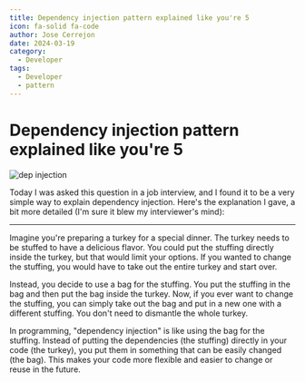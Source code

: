 ```yaml
---
title: Dependency injection pattern explained like you're 5
icon: fa-solid fa-code
author: Jose Cerrejon
date: 2024-03-19
category:
  - Developer
tags:
  - Developer
  - pattern
---
```

# Dependency injection pattern explained like you're 5

![dep injection](/images/2024/03/turkey.png "Why I choose that example for explaining dependency injection?. Generated with AI.")

Today I was asked this question in a job interview, and I found it to be a very simple way to explain dependency injection. Here's the explanation I gave, a bit more detailed (I'm sure it blew my interviewer's mind):

- - -
Imagine you're preparing a turkey for a special dinner. The turkey needs to be stuffed to have a delicious flavor. You could put the stuffing directly inside the turkey, but that would limit your options. If you wanted to change the stuffing, you would have to take out the entire turkey and start over.

Instead, you decide to use a bag for the stuffing. You put the stuffing in the bag and then put the bag inside the turkey. Now, if you ever want to change the stuffing, you can simply take out the bag and put in a new one with a different stuffing. You don't need to dismantle the whole turkey.

In programming, "dependency injection" is like using the bag for the stuffing. Instead of putting the dependencies (the stuffing) directly in your code (the turkey), you put them in something that can be easily changed (the bag). This makes your code more flexible and easier to change or reuse in the future.
